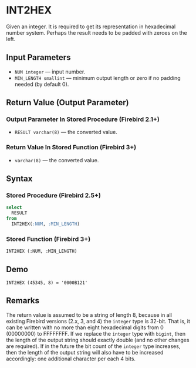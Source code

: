 INT2HEX
=======

Given an integer. It is required to get its representation in hexadecimal number system. Perhaps the result needs to be padded with zeroes on the left.

Input Parameters
----------------

* `NUM integer` — input number.
* `MIN_LENGTH smallint` — minimum output length or zero if no padding needed (by default 0).

Return Value (Output Parameter)
-------------------------------

### Output Parameter In Stored Procedure (Firebird 2.1+)

* `RESULT varchar(8)` — the converted value.

### Return Value In Stored Function (Firebird 3+)

* `varchar(8)` — the converted value.

Syntax
------

### Stored Procedure (Firebird 2.5+)

``` sql
select
  RESULT
from
  INT2HEX(:NUM, :MIN_LENGTH)
```

### Stored Function (Firebird 3+)

```
INT2HEX (:NUM, :MIN_LENGTH)
```

Demo
----

```
INT2HEX (45345, 8) = '0000B121'
```

Remarks
-------

The return value is assumed to be a string of length 8, because in all existing Firebird versions (2.x, 3, and 4) the `integer` type is 32-bit. That is, it can be written with no more than eight hexadecimal digits from 0 (00000000) to FFFFFFFF. If we replace the `integer` type with `bigint`, then the length of the output string should exactly double (and no other changes are required). If in the future the bit count of the `integer` type increases, then the length of the output string will also have to be increased accordingly: one additional character per each 4 bits.
